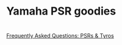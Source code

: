 # Yamaha PSR goodies
<!-- copyright: SeeJay & ReSampled -->

# 
[Frequently Asked Questions: PSRs & Tyros](https://www.psrtutorial.com/MB/zips/FAQ%202016.pdf)
